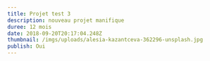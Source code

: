 ```yaml
---
title: Projet test 3
description: nouveau projet manifique
duree: 12 mois
date: 2018-09-20T20:17:04.248Z
thumbnail: /imgs/uploads/alesia-kazantceva-362296-unsplash.jpg
publish: Oui
---
```




